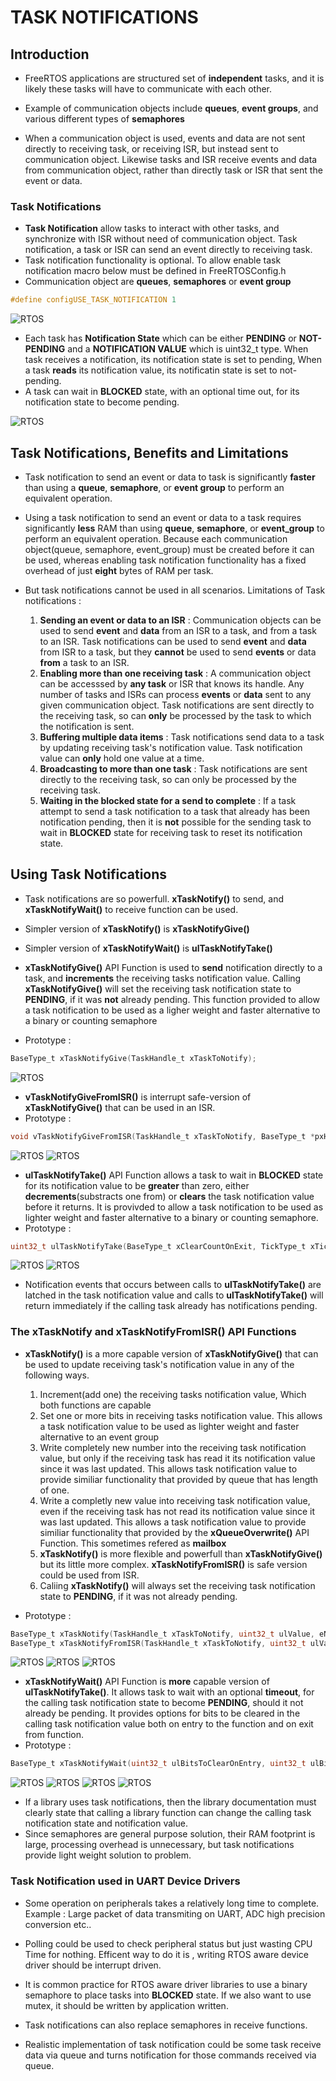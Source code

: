 # **TASK NOTIFICATIONS**

## Introduction

- FreeRTOS applications are structured set of **independent** tasks, and it is likely these tasks will have to communicate with each other.
- Example of communication objects include **queues**, **event groups**, and various different types of **semaphores**

- When a communication object is used, events and data are not sent directly to receiving task, or receiving ISR, but instead sent to communication object. Likewise tasks and ISR receive events and data from communication object, rather than directly task or ISR that sent the event or data.

### Task Notifications
- **Task Notification** allow tasks to interact with other tasks, and synchronize with ISR without need of communication object. Task notification, a task or ISR can send an event directly to receiving task.
- Task notification functionality is optional. To allow enable task notification macro below must be defined in FreeRTOSConfig.h
- Communication object are **queues**, **semaphores** or **event group**
``` C
#define configUSE_TASK_NOTIFICATION 1
```

![RTOS](..//Images/FreeRTOS_Communication_Object.PNG)


- Each task has **Notification State** which can be either **PENDING** or **NOT-PENDING** and a **NOTIFICATION VALUE** which is uint32_t type. When task receives a notification, its notification state is set to pending, When a task **reads** its notification value, its notificatin state is set to not-pending.
- A task can wait in **BLOCKED** state, with an optional time out, for its notification state to become pending.

![RTOS](..//Images/FreeRTOS_Task_Notification.PNG)

## Task Notifications, Benefits and Limitations
- Task notification to send an event or data to task is significantly **faster** than using a **queue**, **semaphore**, or **event group** to perform an equivalent operation.

- Using a task notification to send an event or data to a task requires significantly **less** RAM than using **queue**, **semaphore**, or **event_group** to perform an equivalent operation. Because each communication object(queue, semaphore, event_group) must be created before it can be used, whereas enabling task notification functionality has a fixed overhead of just **eight** bytes of RAM per task. 

- But task notifications cannot be used in all scenarios. Limitations of Task notifications :
    1. **Sending an event or data to an ISR** : Communication objects can be used to send **event** and **data** from an ISR to a task, and from a task to an ISR. Task notifications can be used to send **event** and **data** from ISR to a task, but they **cannot** be used to send **events** or data **from** a task to an ISR.
    2. **Enabling more than one receiving task** : A communication object can be accesssed by **any task** or ISR that knows its handle. Any number of tasks and ISRs can process **events** or **data** sent to any given communication object. Task notifications are sent directly to the receiving task, so can **only** be processed by the task to which the notification is sent.
    3. **Buffering multiple data items** : Task notifications send data to a task by updating receiving task's notification value. Task notification value can **only** hold one value at a time.
    4. **Broadcasting to more than one task** : Task notifications are sent directly to the receiving task, so can only be processed by the receiving task.
    5. **Waiting in the blocked state for a send to complete** : If a task attempt to send a task notification to a task that already has been notification pending, then it is **not** possible for the sending task to wait in **BLOCKED** state for receiving task to reset its notification state.

## Using Task Notifications
- Task notifications are so powerfull. **xTaskNotify()** to send,  and **xTaskNotifyWait()** to receive function can be used.
- Simpler version of **xTaskNotify()** is **xTaskNotifyGive()**
- Simpler version of **xTaskNotifyWait()** is **ulTaskNotifyTake()**

- **xTaskNotifyGive()** API Function is used to **send** notification directly to a task, and **increments** the receiving tasks notification value. Calling **xTaskNotifyGive()** will set the receiving task notification state to **PENDING**, if it was **not** already pending. This function provided to allow a task notification to be used as a ligher weight and faster alternative to a binary or counting semaphore
- Prototype :
``` C
BaseType_t xTaskNotifyGive(TaskHandle_t xTaskToNotify);
```
![RTOS](..//Images/FreeRTOS_xTaskNotifyGive.PNG)

- **vTaskNotifyGiveFromISR()** is interrupt safe-version of **xTaskNotifyGive()** that can be used in an ISR.
- Prototype :
``` C
void vTaskNotifyGiveFromISR(TaskHandle_t xTaskToNotify, BaseType_t *pxHigherPriorityTaskWoken);
```
![RTOS](..//Images/FreeRTOS_vTaskNotifyGiveFromISR.PNG)
![RTOS](..//Images/FreeRTOS_vTaskNotifyGiveFromISR2.PNG)

- **ulTaskNotifyTake()** API Function allows a task to wait in **BLOCKED** state for its notification value to be **greater** than zero, either **decrements**(substracts one from) or **clears** the task notification value before it returns. It is provivded to allow a task notification to be used as lighter weight and faster alternative to a binary or counting semaphore.
- Prototype : 
``` C
uint32_t ulTaskNotifyTake(BaseType_t xClearCountOnExit, TickType_t xTicksToWait);
```
![RTOS](..//Images/FreeRTOS_ulTaskNotifyTake.PNG)
![RTOS](..//Images/FreeRTOS_ulTaskNotifyTake2.PNG)

- Notification events that occurs between calls to **ulTaskNotifyTake()** are latched in the task notification value and calls to **ulTaskNotifyTake()** will return immediately if the calling task already has notifications pending.

### The xTaskNotify and xTaskNotifyFromISR() API Functions
- **xTaskNotify()** is a more capable version of **xTaskNotifyGive()** that can be used to update receiving task's notification value in any of the following ways.
    1. Increment(add one) the receiving tasks notification value, Which both functions are capable
    2. Set one or more bits in receiving tasks notification value. This allows a task notification value to be used as lighter weight and faster alternative to an event group
    3. Write completely new number into the receiving task notification value, but only if the receiving task has read it its notification value since it was last updated. This allows task notification value to provide similiar functionality that provided by queue that has length of one.
    4. Write a completly new value into receiving task notification value, even if the receiving task has not read its notification value since it was last updated. This allows a task notification value to provide similiar functionality that provided by the **xQueueOverwrite()** API Function. This sometimes refered as **mailbox**
    5. **xTaskNotify()** is more flexible and powerfull than **xTaskNotifyGive()** but its little more complex. **xTaskNotifyFromISR()** is safe version could be used from ISR.
    6. Caliing **xTaskNotify()** will always set the receiving task notification state to **PENDING**, if it was not already pending.

- Prototype :
``` C
BaseType_t xTaskNotify(TaskHandle_t xTaskToNotify, uint32_t ulValue, eNotifyAction eAction);
BaseType_t xTaskNotifyFromISR(TaskHandle_t xTaskToNotify, uint32_t ulValue, eNotifyAction eAction, BaseType_t *pxHigherPriorityTaskWoken);
```
![RTOS](..//Images/FreeRTOS_xTaskNotify.PNG)
![RTOS](..//Images/FreeRTOS_xTaskNotify2.PNG)
![RTOS](..//Images/FreeRTOS_xTaskNotify3.PNG)


- **xTaskNotifyWait()** API Function is **more** capable version of **ulTaskNotifyTake()**. It allows task to wait with an optional **timeout**, for the calling task notification state to become **PENDING**,  should it not already be pending. It provides options for bits to be cleared in the calling task notification value both on entry to the function and on exit from function.
- Prototype :
``` C
BaseType_t xTaskNotifyWait(uint32_t ulBitsToClearOnEntry, uint32_t ulBitsToClearOnExit, uint32_t *pulNotificationValue, TickType_t xTicksToWait);
```
![RTOS](..//Images/FreeRTOS_xTaskNotifyWait.PNG)
![RTOS](..//Images/FreeRTOS_xTaskNotifyWait2.PNG)
![RTOS](..//Images/FreeRTOS_xTaskNotifyWait3.PNG)
![RTOS](..//Images/FreeRTOS_xTaskNotifyWait4.PNG)

- If a library uses task notifications, then the library documentation must clearly state that calling a library function can change the calling task notification state and notification value.
- Since semaphores are general purpose solution, their RAM footprint is large, processing overhead is unnecessary, but task notifications provide light weight solution to problem.

### Task Notification used in UART Device Drivers
- Some operation on peripherals takes a relatively long time to complete. Example : Large packet of data transmiting on UART, ADC high precision conversion etc..
- Polling could be used to check peripheral status but just wasting CPU Time for nothing. Efficent way to do it is , writing RTOS aware device driver should be interrupt driven.
- It is common practice for RTOS aware driver libraries to use a binary semaphore to place tasks into **BLOCKED** state. If we also want to use mutex, it should be written by application written.
- Task notifications can also replace semaphores in receive functions.

- Realistic implementation of task notification could be some task receive data via queue and turns notification for those commands received via queue.



